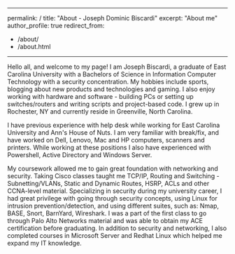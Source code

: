 <!-- Global site tag (gtag.js) - Google Analytics -->
<script async src="https://www.googletagmanager.com/gtag/js?id=G-1G2MXSV59R"></script>
<script>
  window.dataLayer = window.dataLayer || [];
  function gtag(){dataLayer.push(arguments);}
  gtag('js', new Date());

  gtag('config', 'G-1G2MXSV59R');
</script>
---
permalink: /
title: "About - Joseph Dominic Biscardi"
excerpt: "About me"
author_profile: true
redirect_from: 
  - /about/
  - /about.html
---

Hello all, and welcome to my page! I am Joseph Biscardi, a graduate of East Carolina University with a Bachelors of Science in Information Computer Technology with a security concentration. My hobbies include sports, blogging about new products and technologies and gaming. I also enjoy working with hardware and software - building PCs or setting up switches/routers and writing scripts and project-based code. I grew up in Rochester, NY and currently reside in Greenville, North Carolina. 

I have previous experience with help desk while working for East Carolina University and Ann's House of Nuts. I am very familiar with break/fix, and have worked on Dell, Lenovo, Mac and HP computers, scanners and printers. While working at these positions I also have experienced with Powershell, Active Directory and Windows Server. 

My coursework allowed me to gain great foundation with networking and security. Taking Cisco classes taught me TCP/IP, Routing and Switching - Subnetting/VLANs, Static and Dynamic Routes, HSRP, ACLs and other CCNA-level material. Specializing in security during my university career, I had great privilege with going through security concepts, using Linux for intrusion prevention/detection, and using different suites, such as: Nmap, BASE, Snort, BarnYard, Wireshark. I was a part of the first class to go through Palo Alto Networks material and was able to obtain my ACE certification before graduating. In addition to security and networking, I also completed courses in Microsoft Server and Redhat Linux which helped me expand my IT knowledge. 


